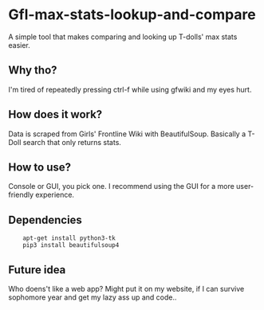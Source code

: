 # Gfl-max-stats-lookup-and-compare

A simple tool that makes comparing and looking up T-dolls' max stats easier.

## Why tho?
I'm tired of repeatedly pressing ctrl-f while using gfwiki and my eyes hurt.

## How does it work?
Data is scraped from Girls' Frontline Wiki with BeautifulSoup. Basically a T-Doll search that only returns stats.

## How to use?
Console or GUI, you pick one. I recommend using the GUI for a more user-friendly experience.

## Dependencies
```
    apt-get install python3-tk
    pip3 install beautifulsoup4
```

## Future idea
Who doens't like a web app? Might put it on my website, if I can survive sophomore year and get my lazy ass up and code..
